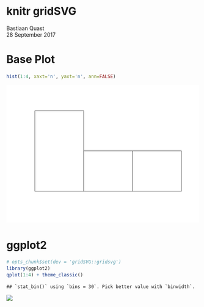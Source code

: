 # knitr gridSVG
Bastiaan Quast  
28 September 2017  



# Base Plot


```r
hist(1:4, xaxt='n', yaxt='n', ann=FALSE)
```

![](Knitr-gridSVG_files/figure-html/base-plot-1.svg)<!-- -->

# ggplot2




```r
# opts_chunk$set(dev = 'gridSVG::gridsvg')
library(ggplot2)
qplot(1:4) + theme_classic()
```

```
## `stat_bin()` using `bins = 30`. Pick better value with `binwidth`.
```

![](Knitr-gridSVG_files/figure-html/ggplot2-plot-1.svg)<!-- -->
